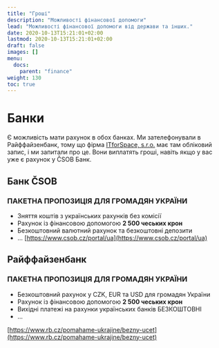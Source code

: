 ```yaml
---
title: "Гроші"
description: "Можливості фінансової допомоги"
lead: "Можливості фінансової допомоги від держави та інших."
date: 2020-10-13T15:21:01+02:00
lastmod: 2020-10-13T15:21:01+02:00
draft: false
images: []
menu:
  docs:
    parent: "finance"
weight: 130
toc: true
---
```

# Банки
Є можливість мати рахунок в обох банках. Ми зателефонували в Райффайзенбанк, тому що фірма [ITforSpace, s.r.o.](https://www.itforspace.com/) має там обліковий запис, і ми запитали про це. Вони виплатять гроші, навіть якщо у вас уже є рахунок у ČSOB Банк.

## Банк ČSOB
### ПАКЕТНА ПРОПОЗИЦІЯ ДЛЯ ГРОМАДЯН УКРАЇНИ


* Зняття коштів з українських рахунків  без комісії
* Рахунок із фінансовою допомогою **2 500 чеських крон**
* Безкоштовний валютний рахунок та безкоштовні депозити
* ...
[https://www.csob.cz/portal/ua](https://www.csob.cz/portal/ua)

## Райффайзенбанк
### ПАКЕТНА ПРОПОЗИЦІЯ ДЛЯ ГРОМАДЯН УКРАЇНИ
* Безкоштовний рахунок у CZK, EUR та USD для громадян України
* Рахунок із фінансовою допомогою **2 500 чеських крон**
* Вихідні платежі на рахунки українських банків БЕЗКОШТОВНІ
* ...

[https://www.rb.cz/pomahame-ukrajine/bezny-ucet](https://www.rb.cz/pomahame-ukrajine/bezny-ucet)
